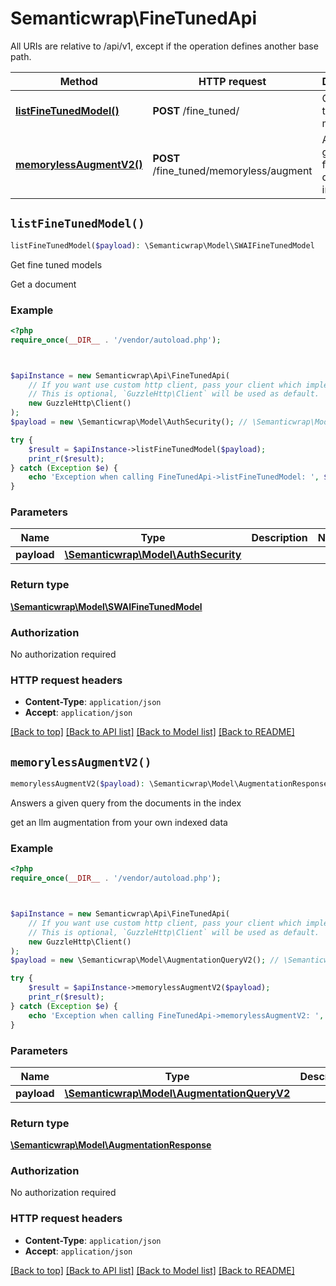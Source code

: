 # Semanticwrap\FineTunedApi

All URIs are relative to /api/v1, except if the operation defines another base path.

| Method | HTTP request | Description |
| ------------- | ------------- | ------------- |
| [**listFineTunedModel()**](FineTunedApi.md#listFineTunedModel) | **POST** /fine_tuned/ | Get fine tuned models |
| [**memorylessAugmentV2()**](FineTunedApi.md#memorylessAugmentV2) | **POST** /fine_tuned/memoryless/augment | Answers a given query from the documents in the index |


## `listFineTunedModel()`

```php
listFineTunedModel($payload): \Semanticwrap\Model\SWAIFineTunedModel
```

Get fine tuned models

Get a document

### Example

```php
<?php
require_once(__DIR__ . '/vendor/autoload.php');



$apiInstance = new Semanticwrap\Api\FineTunedApi(
    // If you want use custom http client, pass your client which implements `GuzzleHttp\ClientInterface`.
    // This is optional, `GuzzleHttp\Client` will be used as default.
    new GuzzleHttp\Client()
);
$payload = new \Semanticwrap\Model\AuthSecurity(); // \Semanticwrap\Model\AuthSecurity

try {
    $result = $apiInstance->listFineTunedModel($payload);
    print_r($result);
} catch (Exception $e) {
    echo 'Exception when calling FineTunedApi->listFineTunedModel: ', $e->getMessage(), PHP_EOL;
}
```

### Parameters

| Name | Type | Description  | Notes |
| ------------- | ------------- | ------------- | ------------- |
| **payload** | [**\Semanticwrap\Model\AuthSecurity**](../Model/AuthSecurity.md)|  | |

### Return type

[**\Semanticwrap\Model\SWAIFineTunedModel**](../Model/SWAIFineTunedModel.md)

### Authorization

No authorization required

### HTTP request headers

- **Content-Type**: `application/json`
- **Accept**: `application/json`

[[Back to top]](#) [[Back to API list]](../../README.md#endpoints)
[[Back to Model list]](../../README.md#models)
[[Back to README]](../../README.md)

## `memorylessAugmentV2()`

```php
memorylessAugmentV2($payload): \Semanticwrap\Model\AugmentationResponse
```

Answers a given query from the documents in the index

get an llm augmentation from your own indexed data

### Example

```php
<?php
require_once(__DIR__ . '/vendor/autoload.php');



$apiInstance = new Semanticwrap\Api\FineTunedApi(
    // If you want use custom http client, pass your client which implements `GuzzleHttp\ClientInterface`.
    // This is optional, `GuzzleHttp\Client` will be used as default.
    new GuzzleHttp\Client()
);
$payload = new \Semanticwrap\Model\AugmentationQueryV2(); // \Semanticwrap\Model\AugmentationQueryV2

try {
    $result = $apiInstance->memorylessAugmentV2($payload);
    print_r($result);
} catch (Exception $e) {
    echo 'Exception when calling FineTunedApi->memorylessAugmentV2: ', $e->getMessage(), PHP_EOL;
}
```

### Parameters

| Name | Type | Description  | Notes |
| ------------- | ------------- | ------------- | ------------- |
| **payload** | [**\Semanticwrap\Model\AugmentationQueryV2**](../Model/AugmentationQueryV2.md)|  | |

### Return type

[**\Semanticwrap\Model\AugmentationResponse**](../Model/AugmentationResponse.md)

### Authorization

No authorization required

### HTTP request headers

- **Content-Type**: `application/json`
- **Accept**: `application/json`

[[Back to top]](#) [[Back to API list]](../../README.md#endpoints)
[[Back to Model list]](../../README.md#models)
[[Back to README]](../../README.md)
